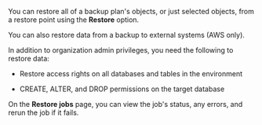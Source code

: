 You can restore all of a backup plan's objects, or just selected objects, from a restore point using the **Restore** option.

You can also restore data from a backup to external systems (AWS only).

In addition to organization admin privileges, you need the following to restore data:

-   Restore access rights on all databases and tables in the environment


-   CREATE, ALTER, and DROP permissions on the target database


On the **Restore jobs** page, you can view the job's status, any errors, and rerun the job if it fails.

